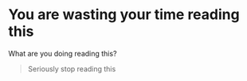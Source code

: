 # You are wasting your time reading this
What are you doing reading this?
>Seriously stop reading this